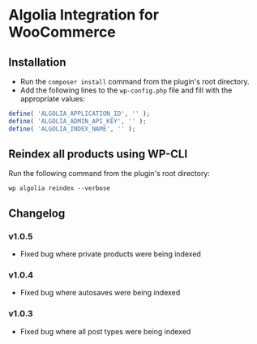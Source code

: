 # Algolia Integration for WooCommerce

## Installation

- Run the `composer install` command from the plugin's root directory.
- Add the following lines to the `wp-config.php` file and fill with the appropriate values:

```php
define( 'ALGOLIA_APPLICATION_ID', '' );
define( 'ALGOLIA_ADMIN_API_KEY', '' );
define( 'ALGOLIA_INDEX_NAME', '' );
```

## Reindex all products using WP-CLI

Run the following command from the plugin's root directory:

```shell
wp algolia reindex --verbose
```

## Changelog

### v1.0.5

- Fixed bug where private products were being indexed

### v1.0.4

- Fixed bug where autosaves were being indexed

### v1.0.3

- Fixed bug where all post types were being indexed
